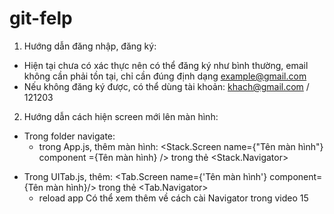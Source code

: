 # git-felp
1) Hướng dẫn đăng nhập, đăng ký:
- Hiện tại chưa có xác thực nên có thể đăng ký như bình thường, email không cần phải tồn tại, chỉ cần đúng định dạng example@gmail.com
- Nếu không đăng ký được, có thể dùng tài khoản: khach@gmail.com / 121203

2) Hướng dẫn cách hiện screen mới lên màn hình:
- Trong folder navigate:
  + trong App.js, thêm màn hình:
   <Stack.Screen name={"Tên màn hình"} component ={Tên màn hình} />
   trong thẻ <Stack.Navigator>
 + Trong UITab.js, thêm:
    <Tab.Screen name={'Tên màn hình'} component={Tên màn hình}/>
    trong thẻ <Tab.Navigator>
    - reload app
Có thể xem thêm về cách cài Navigator trong video 15


